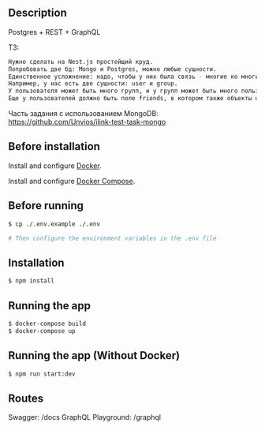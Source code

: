 ## Description

Postgres + REST + GraphQL

ТЗ:
```bash
Нужно сделать на Nest.js простейщий круд.
Попробовать две бд: Mongo и Postgres, можно любые сущности. 
Единственное усложнение: надо, чтобы у них была связь - многие ко многим. 
Например, у нас есть две сущности: user и group.
У пользователя может быть много групп, и у групп может быть много пользователей. 
Еще у пользователей должно быть поле friends, в котором также объекты user нужно сначала сделать REST, а потом перенести тоже самое на GraphQL.
```

Часть задания с использованием MongoDB: https://github.com/Unvios/ilink-test-task-mongo

## Before installation

Install and configure [Docker](https://docs.docker.com/get-docker/).

Install and configure [Docker Compose](https://docs.docker.com/compose/install/).

## Before running

```bash
$ cp ./.env.example ./.env

# Then configure the environment variables in the .env file
```

## Installation

```bash
$ npm install
```

## Running the app

```bash
$ docker-compose build
$ docker-compose up
```

## Running the app (Without Docker)

```bash
$ npm run start:dev
```

## Routes
Swagger: /docs
GraphQL Playground: /graphql
